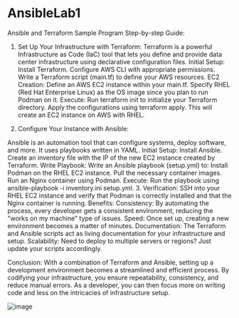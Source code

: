 # AnsibleLab1
Ansible and Terraform Sample Program
Step-by-step Guide:

1. Set Up Your Infrastructure with Terraform:
Terraform is a powerful Infrastructure as Code (IaC) tool that lets you define and provide data center infrastructure using declarative configuration files.
Initial Setup:
Install Terraform.
Configure AWS CLI with appropriate permissions.
Write a Terraform script (main.tf) to define your AWS resources.
EC2 Creation:
Define an AWS EC2 instance within your main.tf. Specify RHEL (Red Hat Enterprise Linux) as the OS image since you plan to run Podman on it.
Execute:
Run terraform init to initialize your Terraform directory.
Apply the configurations using terraform apply. This will create an EC2 instance on AWS with RHEL.

2. Configure Your Instance with Ansible:

Ansible is an automation tool that can configure systems, deploy software, and more. It uses playbooks written in YAML.
Initial Setup:
Install Ansible.
Create an inventory file with the IP of the new EC2 instance created by Terraform.
Write Playbook:
Write an Ansible playbook (setup.yml) to:
Install Podman on the RHEL EC2 instance.
Pull the necessary container images.
Run an Nginx container using Podman.
Execute:
Run the playbook using ansible-playbook -i inventory.ini setup.yml.
3. Verification:
SSH into your RHEL EC2 instance and verify that Podman is correctly installed and that the Nginx container is running.
Benefits:
Consistency: By automating the process, every developer gets a consistent environment, reducing the "works on my machine" type of issues.
Speed: Once set up, creating a new environment becomes a matter of minutes.
Documentation: The Terraform and Ansible scripts act as living documentation for your infrastructure and setup.
Scalability: Need to deploy to multiple servers or regions? Just update your scripts accordingly.

Conclusion:
With a combination of Terraform and Ansible, setting up a development environment becomes a streamlined and efficient process. By codifying your infrastructure, you ensure repeatability, consistency, and reduce manual errors. As a developer, you can then focus more on writing code and less on the intricacies of infrastructure setup.


![image](https://github.com/timlam007/AnsibleLab1/assets/89241319/554d6fa6-f097-4715-ae90-195837da466e)
